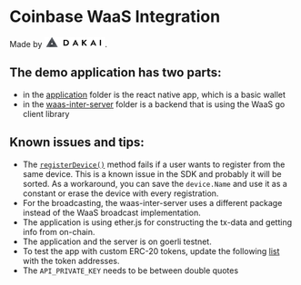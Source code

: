 # Coinbase WaaS Integration

Made by [<img src="https://github.com/DakaiGroup/coinbase-waas-integration/raw/main/dakai-logo.png" height="18" />](https://www.dakai.io/).

## The demo application has two parts:

- in the [application](/application/) folder is the react native app, which is a basic wallet
- in the [waas-inter-server](/waas-inter-server/) folder is a backend that is using the WaaS go client library

## Known issues and tips:

- The [`registerDevice()`](https://github.com/DakaiGroup/coinbase-waas-integration/blob/fe3d856a637fea716d979b9d866a75f6067dfab9/application/src/contexts/user/index.tsx#L123) method fails if a user wants to register from the same device. This is a known issue in the SDK and probably it will be sorted. As a workaround, you can save the `device.Name` and use it as a constant or erase the device with every registration.
- For the broadcasting, the waas-inter-server uses a different package instead of the WaaS broadcast implementation. 
- The application is using ether.js for constructing the tx-data and getting info from on-chain.
- The application and the server is on goerli testnet.
- To test the app with custom ERC-20 tokens, update the following [list](https://github.com/DakaiGroup/coinbase-waas-integration/blob/fe3d856a637fea716d979b9d866a75f6067dfab9/application/src/constants/index.ts#L73) with the token addresses.
- The `API_PRIVATE_KEY` needs to be between double quotes